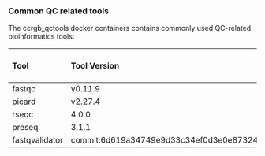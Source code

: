 ### Common QC related tools

The ccrgb_qctools docker containers contains commonly used QC-related bioinformatics tools:


| Tool      | Tool Version | Min. Docker Version    |
| :---        |    :----    |         :--- |
| fastqc      | v0.11.9       | v1.1  |
| picard   | v2.27.4       | v1.1     |
| rseqc |   4.0.0   | v1.2  |
| preseq    | 3.1.1 | v1.3  |
| fastqvalidator    |  commit:6d619a34749e9d33c34ef0d3e0e87324ca77f320  | v1.4  |

